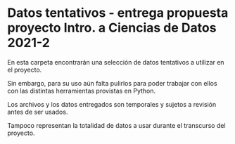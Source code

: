 # Datos tentativos - entrega propuesta proyecto Intro. a Ciencias de Datos 2021-2

En esta carpeta encontrarán una selección de datos tentativos a utilizar en el proyecto.

Sin embargo, para su uso aún falta pulirlos para poder trabajar con ellos con las distintas herramientas provistas en Python.

Los archivos y los datos entregados son temporales y sujetos a revisión antes de ser usados.

Tampoco representan la totalidad de datos a usar durante el transcurso del proyecto.